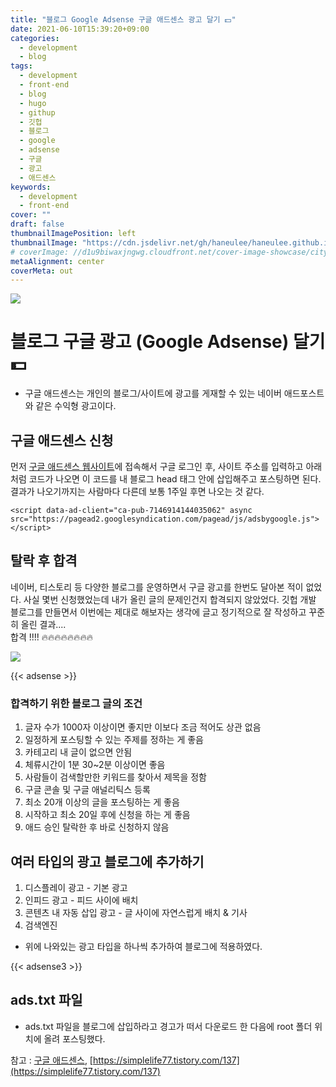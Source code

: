 ```yaml
---
title: "블로그 Google Adsense 구글 애드센스 광고 달기 💵"
date: 2021-06-10T15:39:20+09:00
categories:
  - development
  - blog
tags:
  - development
  - front-end
  - blog
  - hugo
  - githup
  - 깃헙
  - 블로그
  - google
  - adsense
  - 구글
  - 광고
  - 애드센스
keywords:
  - development
  - front-end
cover: ""
draft: false
thumbnailImagePosition: left
thumbnailImage: "https://cdn.jsdelivr.net/gh/haneulee/haneulee.github.io/img/post/blog/img-google-adsense.png"
# coverImage: //d1u9biwaxjngwg.cloudfront.net/cover-image-showcase/city.jpg
metaAlignment: center
coverMeta: out
---
```


<!--toc-->


![](https://cdn.jsdelivr.net/gh/haneulee/haneulee.github.io/img/post/blog/img-google-adsense.png)

# 블로그 구글 광고 (Google Adsense) 달기 💵

- 구글 애드센스는 개인의 블로그/사이트에 광고를 게재할 수 있는 네이버 애드포스트와 같은 수익형 광고이다.

## 구글 애드센스 신청

먼저 [구글 애드센스 웹사이트]()에 접속해서 구글 로그인 후, 사이트 주소를 입력하고 아래처럼 코드가 나오면 이 코드를 내 블로그 head 태그 안에 삽입해주고 포스팅하면 된다.
결과가 나오기까지는 사람마다 다른데 보통 1주일 후면 나오는 것 같다.

```
<script data-ad-client="ca-pub-7146914144035062" async src="https://pagead2.googlesyndication.com/pagead/js/adsbygoogle.js"></script>
```

## 탈락 후 합격

네이버, 티스토리 등 다양한 블로그를 운영하면서 구글 광고를 한번도 달아본 적이 없었다. 사실 몇번 신청했었는데 내가 올린 글의 문제인건지 합격되지 않았었다.
깃헙 개발 블로그를 만들면서 이번에는 제대로 해보자는 생각에 글고 정기적으로 잘 작성하고 꾸준히 올린 결과....
<br>
합격 !!!! 🔥🔥🔥🔥🔥🔥🔥🔥

![](https://cdn.jsdelivr.net/gh/haneulee/haneulee.github.io/img/post/blog/img-ad-1.png)


{{< adsense >}}

### 합격하기 위한 블로그 글의 조건

1. 글자 수가 1000자 이상이면 좋지만 이보다 조금 적어도 상관 없음
2. 일정하게 포스팅할 수 있는 주제를 정하는 게 좋음
3. 카테고리 내 글이 없으면 안됨
4. 체류시간이 1분 30~2분 이상이면 좋음
5. 사람들이 검색할만한 키워드를 찾아서 제목을 정함
6. 구글 콘솔 및 구글 애널리틱스 등록
7. 최소 20개 이상의 글을 포스팅하는 게 좋음
8. 시작하고 최소 20일 후에 신청을 하는 게 좋음
9. 애드 승인 탈락한 후 바로 신청하지 않음

## 여러 타입의 광고 블로그에 추가하기

1. 디스플레이 광고 - 기본 광고
2. 인피드 광고 - 피드 사이에 배치
3. 콘텐츠 내 자동 삽입 광고 - 글 사이에 자연스럽게 배치 & 기사
4. 검색엔진

- 위에 나와있는 광고 타입을 하나씩 추가하여 블로그에 적용하였다.

{{< adsense3 >}}

## ads.txt 파일

- ads.txt 파일을 블로그에 삽입하라고 경고가 떠서 다운로드 한 다음에 root 폴더 위치에 올려 포스팅했다.

참고 :
[구글 애드센스](https://www.google.com/intl/ko_kr/adsense/start/),
[https://simplelife77.tistory.com/137](https://simplelife77.tistory.com/137)

